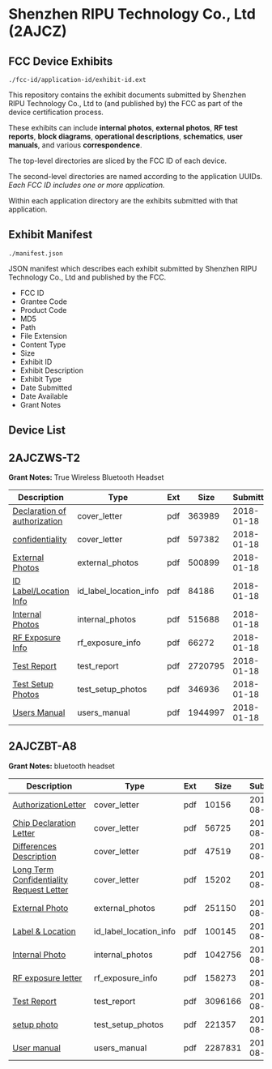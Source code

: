 # Shenzhen RIPU Technology Co., Ltd (2AJCZ)
## FCC Device Exhibits

```
./fcc-id/application-id/exhibit-id.ext
```

This repository contains the exhibit documents submitted by Shenzhen RIPU Technology Co., Ltd to (and published by) the FCC as part of the device certification process.

These exhibits can include **internal photos**, **external photos**, **RF test reports**, **block diagrams**, **operational descriptions**, **schematics**, **user manuals**, and various **correspondence**.

The top-level directories are sliced by the FCC ID of each device.

The second-level directories are named according to the application UUIDs. *Each FCC ID includes one or more application.*

Within each application directory are the exhibits submitted with that application. 

## Exhibit Manifest

```
./manifest.json
```

JSON manifest which describes each exhibit submitted by Shenzhen RIPU Technology Co., Ltd and published by the FCC.

- FCC ID
- Grantee Code
- Product Code
- MD5
- Path
- File Extension
- Content Type
- Size
- Exhibit ID
- Exhibit Description
- Exhibit Type
- Date Submitted
- Date Available
- Grant Notes

## Device List
## 2AJCZWS-T2
**Grant Notes:** True Wireless Bluetooth Headset

| Description | Type | Ext | Size | Submitted | Available |
| ----------- | ---- | --- | ---- | --------- | --------- |
| [Declaration of authorization](2AJCZWS-T2/e1fd655840cdb2b28da158399c0d6110/3718156.pdf) | cover_letter | pdf | 363989 | 2018-01-18 | 2018-01-19 |
| [confidentiality](2AJCZWS-T2/e1fd655840cdb2b28da158399c0d6110/3718157.pdf) | cover_letter | pdf | 597382 | 2018-01-18 | 2018-01-19 |
| [External Photos](2AJCZWS-T2/e1fd655840cdb2b28da158399c0d6110/3718163.pdf) | external_photos | pdf | 500899 | 2018-01-18 | 2018-01-19 |
| [ID Label/Location Info](2AJCZWS-T2/e1fd655840cdb2b28da158399c0d6110/3718165.pdf) | id_label_location_info | pdf | 84186 | 2018-01-18 | 2018-01-19 |
| [Internal Photos](2AJCZWS-T2/e1fd655840cdb2b28da158399c0d6110/3718164.pdf) | internal_photos | pdf | 515688 | 2018-01-18 | 2018-01-19 |
| [RF Exposure Info](2AJCZWS-T2/e1fd655840cdb2b28da158399c0d6110/3718159.pdf) | rf_exposure_info | pdf | 66272 | 2018-01-18 | 2018-01-19 |
| [Test Report](2AJCZWS-T2/e1fd655840cdb2b28da158399c0d6110/3718158.pdf) | test_report | pdf | 2720795 | 2018-01-18 | 2018-01-19 |
| [Test Setup Photos](2AJCZWS-T2/e1fd655840cdb2b28da158399c0d6110/3718166.pdf) | test_setup_photos | pdf | 346936 | 2018-01-18 | 2018-01-19 |
| [Users Manual](2AJCZWS-T2/e1fd655840cdb2b28da158399c0d6110/3718167.pdf) | users_manual | pdf | 1944997 | 2018-01-18 | 2018-01-19 |
## 2AJCZBT-A8
**Grant Notes:** bluetooth headset

| Description | Type | Ext | Size | Submitted | Available |
| ----------- | ---- | --- | ---- | --------- | --------- |
| [AuthorizationLetter](2AJCZBT-A8/f97ae82022527f26dff52e3e93f0f4f3/3105025.pdf) | cover_letter | pdf | 10156 | 2016-08-19 | 2016-08-22 |
| [Chip Declaration Letter](2AJCZBT-A8/f97ae82022527f26dff52e3e93f0f4f3/3105031.pdf) | cover_letter | pdf | 56725 | 2016-08-19 | 2016-08-22 |
| [Differences Description](2AJCZBT-A8/f97ae82022527f26dff52e3e93f0f4f3/3105032.pdf) | cover_letter | pdf | 47519 | 2016-08-19 | 2016-08-22 |
| [Long Term Confidentiality Request Letter](2AJCZBT-A8/f97ae82022527f26dff52e3e93f0f4f3/3105034.pdf) | cover_letter | pdf | 15202 | 2016-08-19 | 2016-08-22 |
| [External Photo](2AJCZBT-A8/f97ae82022527f26dff52e3e93f0f4f3/3105028.pdf) | external_photos | pdf | 251150 | 2016-08-19 | 2016-08-22 |
| [Label & Location](2AJCZBT-A8/f97ae82022527f26dff52e3e93f0f4f3/3105033.pdf) | id_label_location_info | pdf | 100145 | 2016-08-19 | 2016-08-22 |
| [Internal Photo](2AJCZBT-A8/f97ae82022527f26dff52e3e93f0f4f3/3105030.pdf) | internal_photos | pdf | 1042756 | 2016-08-19 | 2016-08-22 |
| [RF exposure letter](2AJCZBT-A8/f97ae82022527f26dff52e3e93f0f4f3/3105036.pdf) | rf_exposure_info | pdf | 158273 | 2016-08-19 | 2016-08-22 |
| [Test Report](2AJCZBT-A8/f97ae82022527f26dff52e3e93f0f4f3/3105029.pdf) | test_report | pdf | 3096166 | 2016-08-19 | 2016-08-22 |
| [setup photo](2AJCZBT-A8/f97ae82022527f26dff52e3e93f0f4f3/3105027.pdf) | test_setup_photos | pdf | 221357 | 2016-08-19 | 2016-08-22 |
| [User manual](2AJCZBT-A8/f97ae82022527f26dff52e3e93f0f4f3/3106496.pdf) | users_manual | pdf | 2287831 | 2016-08-22 | 2016-08-22 |
